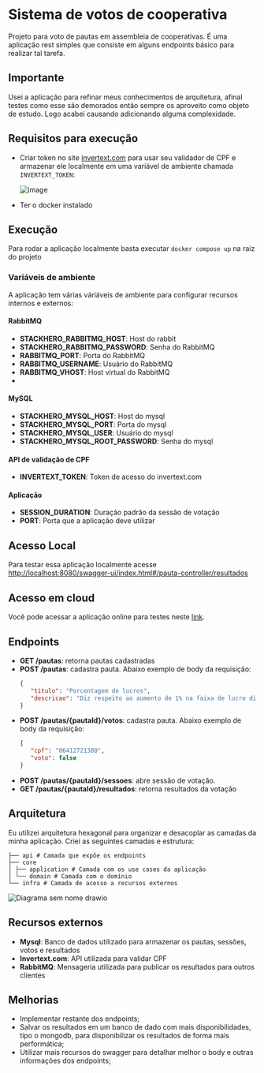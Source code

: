 # Sistema de votos de cooperativa

Projeto para voto de pautas em assembleia de cooperativas. É uma aplicação rest simples que consiste em alguns endpoints
básico para realizar tal tarefa.

## Importante

Usei a aplicação para refinar meus conhecimentos de arquitetura, afinal testes como esse são demorados então sempre os
aproveito como objeto de estudo. Logo acabei causando adicionando alguma complexidade.

## Requisitos para execução

* Criar token no site [invertext.com](invertext.com) para usar seu validador de CPF e armazenar ele localmente em uma
  variável de ambiente chamada `INVERTEXT_TOKEN`:

  ![image](https://github.com/danielarrais/voting-system/assets/28496479/21087259-bb22-4367-99ca-2d129ffa3aea)

* Ter o docker instalado

## Execução

Para rodar a aplicação localmente basta executar `docker compose up` na raiz do projeto

### Variáveis de ambiente

A aplicação tem várias váriáveis de ambiente para configurar recursos internos e externos:

#### RabbitMQ
* **STACKHERO_RABBITMQ_HOST**: Host do rabbit
* **STACKHERO_RABBITMQ_PASSWORD**: Senha do RabbitMQ
* **RABBITMQ_PORT**: Porta do RabbitMQ
* **RABBITMQ_USERNAME**: Usuário do RabbitMQ
* **RABBITMQ_VHOST**: Host virtual do RabbitMQ
* 
#### MySQL
* **STACKHERO_MYSQL_HOST**: Host do mysql
* **STACKHERO_MYSQL_PORT**: Porta do mysql
* **STACKHERO_MYSQL_USER**: Usuário do mysql
* **STACKHERO_MYSQL_ROOT_PASSWORD**: Senha do mysql

#### API de validação de CPF
* **INVERTEXT_TOKEN**: Token de acesso do invertext.com

#### Aplicação
* **SESSION_DURATION**: Duração padrão da sessão de votação
* **PORT**: Porta que a aplicação deve utilizar

## Acesso Local

Para testar essa aplicação localmente
acesse [http://localhost:8080/swagger-ui/index.html#/pauta-controller/resultados](http://localhost:8080/swagger-ui/index.html#/pauta-controller/resultados)

## Acesso em cloud

Você pode acessar a aplicação online para testes
neste [link](https://voting-service-1e6c6ca48389.herokuapp.com/swagger-ui/index.html#/pauta-controller/resultados).

## Endpoints

* **GET /pautas**: retorna pautas cadastradas
* **POST /pautas**: cadastra pauta. Abaixo exemplo de body da requisição:
  ```json
  {
     "titulo": "Porcentagem de lucros",
     "descricao": "Diz respeito ao aumento de 1% na faixa de lucro distribuído"
  }
  ```
* **POST /pautas/{pautaId}/votos**: cadastra pauta. Abaixo exemplo de body da requisição:
  ```json
  {
     "cpf": "06412721380",
     "voto": false
  }
  ```
* **POST /pautas/{pautaId}/sessoes**: abre sessão de votação.
* **GET /pautas/{pautaId}/resultados**: retorna resultados da votação

## Arquitetura

Eu utilizei arquitetura hexagonal para organizar e desacoplar as camadas da minha aplicação. Criei as seguintes camadas
e estrutura:

```shell
├── api # Camada que expõe os endpoints
├── core 
│ ├── application # Camada com os use cases da aplicação
│ └── domain # Camada com o domínio
└── infra # Camada de acesso a recursos externos
```

![Diagrama sem nome drawio](https://github.com/danielarrais/voting-system/assets/28496479/1516e586-e998-41d2-b8c8-51c6ac6a502a)

## Recursos externos

* **Mysql**: Banco de dados utilizado para armazenar os pautas, sessões, votos e resultados
* **Invertext.com**: API utilizada para validar CPF
* **RabbitMQ**: Mensageria utilizada para publicar os resultados para outros clientes

## Melhorias

* Implementar restante dos endpoints;
* Salvar os resultados em um banco de dado com mais disponibilidades, tipo o mongodb, para disponibilizar os resultados
  de forma mais performática;
* Utilizar mais recursos do swagger para detalhar melhor o body e outras informações dos endpoints;
